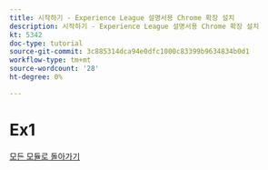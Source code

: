 ```yaml
---
title: 시작하기 - Experience League 설명서용 Chrome 확장 설치
description: 시작하기 - Experience League 설명서용 Chrome 확장 설치
kt: 5342
doc-type: tutorial
source-git-commit: 3c885314dca94e0dfc1000c83399b9634834b0d1
workflow-type: tm+mt
source-wordcount: '28'
ht-degree: 0%

---
```


# Ex1

[모든 모듈로 돌아가기](./../../overview.md)
